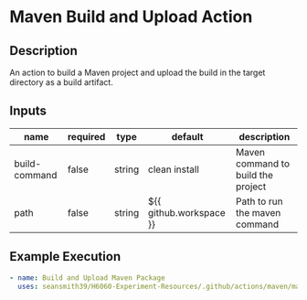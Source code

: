 # Maven Build and Upload Action

## Description

An action to build a Maven project and upload the build in the target directory as a build artifact.

## Inputs

| name          | required | type   | default                 | description                        |
| ------------- | -------- | ------ | ----------------------- |------------------------------------|
| build-command | false    | string | clean install           | Maven command to build the project |
| path          | false    | string | ${{ github.workspace }} | Path to run the maven command      |

## Example Execution

```yaml
- name: Build and Upload Maven Package
  uses: seansmith39/H6060-Experiment-Resources/.github/actions/maven/maven-build-upload
```

